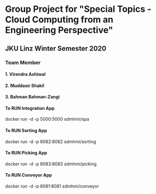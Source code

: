 # Group Project for "Special Topics - Cloud Computing from an Engineering Perspective"

## JKU Linz Winter Semester 2020

### Team Member
#### 1. Virendra Ashiwal
#### 2. Muddasir Shakil
#### 3. Bahman Bahman-Zangi


#### To RUN Integration App
docker run -d -p 5000:5000 sdmhmi/spa

#### To RUN Sorting App
docker run -d -p 8082:8082 sdmhmi/sorting

#### To RUN Picking App
docker run -d -p 8083:8083 sdmhmi/picking

#### To RUN Conveyor App
docker run -d -p 8081:8081 sdmhmi/conveyor